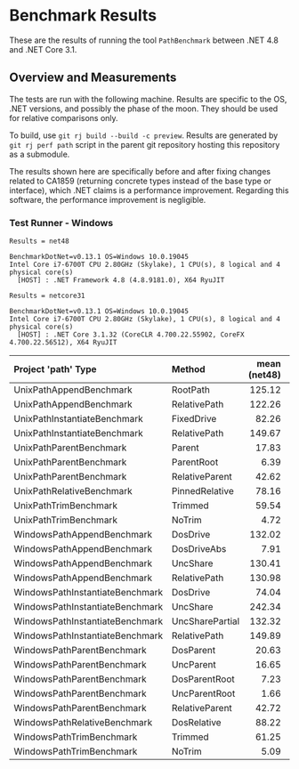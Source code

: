 # Benchmark Results

These are the results of running the tool `PathBenchmark` between .NET 4.8 and
.NET Core 3.1.

## Overview and Measurements

The tests are run with the following machine. Results are specific to the OS,
.NET versions, and possibly the phase of the moon. They should be used for
relative comparisons only.

To build, use `git rj build --build -c preview`. Results are generated by `git
rj perf path` script in the parent git repository hosting this repository as a
submodule.

The results shown here are specifically before and after fixing changes related
to CA1859 (returning concrete types instead of the base type or interface),
which .NET claims is a performance improvement. Regarding this software, the
performance improvement is negligible.

### Test Runner - Windows

```text
Results = net48

BenchmarkDotNet=v0.13.1 OS=Windows 10.0.19045
Intel Core i7-6700T CPU 2.80GHz (Skylake), 1 CPU(s), 8 logical and 4 physical core(s)
  [HOST] : .NET Framework 4.8 (4.8.9181.0), X64 RyuJIT
```

```text
Results = netcore31

BenchmarkDotNet=v0.13.1 OS=Windows 10.0.19045
Intel Core i7-6700T CPU 2.80GHz (Skylake), 1 CPU(s), 8 logical and 4 physical core(s)
  [HOST] : .NET Core 3.1.32 (CoreCLR 4.700.22.55902, CoreFX 4.700.22.56512), X64 RyuJIT
```

| Project 'path' Type             | Method          | mean (net48) | stderr | mean (netcore31) | stderr |
|:--------------------------------|:----------------|-------------:|-------:|-----------------:|-------:|
| UnixPathAppendBenchmark         | RootPath        | 125.12       | 0.23   | 92.77            | 0.07   |
| UnixPathAppendBenchmark         | RelativePath    | 122.26       | 0.06   | 89.31            | 0.09   |
| UnixPathInstantiateBenchmark    | FixedDrive      | 82.26        | 0.07   | 70.54            | 0.11   |
| UnixPathInstantiateBenchmark    | RelativePath    | 149.67       | 0.10   | 144.23           | 0.27   |
| UnixPathParentBenchmark         | Parent          | 17.83        | 0.02   | 15.88            | 0.02   |
| UnixPathParentBenchmark         | ParentRoot      | 6.39         | 0.01   | 5.08             | 0.01   |
| UnixPathParentBenchmark         | RelativeParent  | 42.62        | 0.04   | 39.17            | 0.05   |
| UnixPathRelativeBenchmark       | PinnedRelative  | 78.16        | 0.05   | 69.66            | 0.05   |
| UnixPathTrimBenchmark           | Trimmed         | 59.54        | 0.03   | 54.43            | 0.05   |
| UnixPathTrimBenchmark           | NoTrim          | 4.72         | 0.00   | 3.81             | 0.00   |
| WindowsPathAppendBenchmark      | DosDrive        | 132.02       | 0.04   | 103.00           | 0.07   |
| WindowsPathAppendBenchmark      | DosDriveAbs     | 7.91         | 0.00   | 6.38             | 0.01   |
| WindowsPathAppendBenchmark      | UncShare        | 130.41       | 0.10   | 99.62            | 0.04   |
| WindowsPathAppendBenchmark      | RelativePath    | 130.98       | 0.07   | 101.42           | 0.07   |
| WindowsPathInstantiateBenchmark | DosDrive        | 74.04        | 0.05   | 70.55            | 0.04   |
| WindowsPathInstantiateBenchmark | UncShare        | 242.34       | 0.17   | 218.71           | 0.11   |
| WindowsPathInstantiateBenchmark | UncSharePartial | 132.32       | 0.05   | 113.36           | 0.06   |
| WindowsPathInstantiateBenchmark | RelativePath    | 149.89       | 0.08   | 151.44           | 0.11   |
| WindowsPathParentBenchmark      | DosParent       | 20.63        | 0.01   | 16.51            | 0.03   |
| WindowsPathParentBenchmark      | UncParent       | 16.65        | 0.02   | 15.20            | 0.03   |
| WindowsPathParentBenchmark      | DosParentRoot   | 7.23         | 0.01   | 6.42             | 0.01   |
| WindowsPathParentBenchmark      | UncParentRoot   | 1.66         | 0.00   | 0.96             | 0.00   |
| WindowsPathParentBenchmark      | RelativeParent  | 42.72        | 0.04   | 42.96            | 0.07   |
| WindowsPathRelativeBenchmark    | DosRelative     | 88.22        | 0.06   | 81.65            | 0.09   |
| WindowsPathTrimBenchmark        | Trimmed         | 61.25        | 0.03   | 58.20            | 0.06   |
| WindowsPathTrimBenchmark        | NoTrim          | 5.09         | 0.01   | 4.55             | 0.00   |
